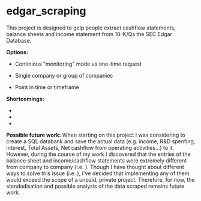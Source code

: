 # edgar_scraping

<p>This project is designed to gelp people extract cashflow statements, balance sheets and income statement from 10-K/Qs the SEC Edgar Database.</p>

<p><strong>Options:</strong>

- Continious "monitoring" mode vs one-time request

- Single company or group of companies

- Point in time or timeframe

</p>

<p><strong>Shortcomings:</strong> 

-

-

-

</p>

<p><strong>Possible future work:</strong> When starting on this project I was considering to create a SQL databank and save the actual data (e.g. income, R&D spenfing, interest, Total Assets, Net cashflow from operating activities...) to it. However, during the course of my work I discovered that the entries of the balance sheet and income/cashflow statements were extremely different from company to company (i.e. ). Though I have thought about different ways to solve this issue (i.e. ), I've decided that implementing any of them would exceed the scope of a unpaid, private project. Therefore, for now, the standadisation and possible analysis of the data scraped remains future work.</p>
